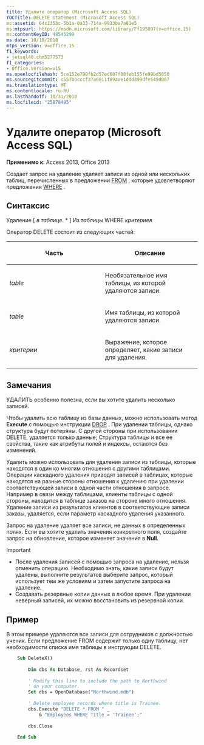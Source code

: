 ```yaml
---
title: Удалите оператор (Microsoft Access SQL)
TOCTitle: DELETE statement (Microsoft Access SQL)
ms:assetid: 64c235bc-5b1a-0a33-714a-9933ba7a81e5
ms:mtpsurl: https://msdn.microsoft.com/library/Ff195097(v=office.15)
ms:contentKeyID: 48545299
ms.date: 10/18/2018
mtps_version: v=office.15
f1_keywords:
- jetsql40.chm5277573
f1_categories:
- Office.Version=v15
ms.openlocfilehash: 5ce152e790fb2d57ed607f88feb155fe99bd5850
ms.sourcegitcommit: c557bbcccf37a6011f89aae1ddd399dfe549d087
ms.translationtype: MT
ms.contentlocale: ru-RU
ms.lasthandoff: 10/31/2018
ms.locfileid: "25878495"
---
```

# <a name="delete-statement-microsoft-access-sql"></a>Удалите оператор (Microsoft Access SQL)

**Применимо к**: Access 2013, Office 2013

Создает запрос на удаление удаляет записи из одной или нескольких таблиц, перечисленных в предложении [FROM](https://docs.microsoft.com/office/vba/access/Concepts/Structured-Query-Language/from-clause-microsoft-access-sql) , которые удовлетворяют предложения [WHERE](https://docs.microsoft.com/office/vba/access/Concepts/Structured-Query-Language/where-clause-microsoft-access-sql) .

## <a name="syntax"></a>Синтаксис

Удаление \[ *в таблице*. \* \] Из *таблицы* WHERE *критериев*

Оператор DELETE состоит из следующих частей:

<table>
<colgroup>
<col style="width: 50%" />
<col style="width: 50%" />
</colgroup>
<thead>
<tr class="header">
<th><p>Часть</p></th>
<th><p>Описание</p></th>
</tr>
</thead>
<tbody>
<tr class="odd">
<td><p><em>table</em></p></td>
<td><p>Необязательное имя таблицы, из которой удаляются записи.</p></td>
</tr>
<tr class="even">
<td><p><em>table</em></p></td>
<td><p>Имя таблицы, из которой удаляются записи.</p></td>
</tr>
<tr class="odd">
<td><p><em>критерии</em></p></td>
<td><p>Выражение, которое определяет, какие записи для удаления.</p></td>
</tr>
</tbody>
</table>


## <a name="remarks"></a>Замечания

УДАЛИТЬ особенно полезна, если вы хотите удалить несколько записей.

Чтобы удалить всю таблицу из базы данных, можно использовать метод **Execute** с помощью инструкции [DROP](drop-statement-microsoft-access-sql.md) . При удалении таблицы, однако структура будут потеряны. С другой стороны при использовании DELETE, удаляется только данные; Структура таблицы и все ее свойства, такие как атрибуты полей и индексы, остаются без изменений.

Удалить можно использовать для удаления записи из таблицы, которые находятся в один ко многим отношения с другими таблицами. Операции каскадного удаления приводят записей в таблицах, которые находятся на разные стороны отношения к удалению при удалении соответствующей записи в одной части отношения в запросе. Например в связи между таблицами, клиенты таблицы с одной стороны, находится в таблице заказов на стороне много отношения. Удаление записи из результатов клиентов в соответствующие записи заказы, удаляется, если параметр каскадного удаления указанного.

Запрос на удаление удаляет все записи, не данных в определенных полях. Если вы хотите удалить значения конкретного поля, создайте запрос на обновление, которое изменяет значения в **Null**.

> [!IMPORTANT]
> - После удаления записей с помощью запроса на удаление, нельзя отменить операцию. Необходимо знать, какие записи будут удалены, выполните результатов выберите запрос, который использует тем же условиям и затем запустите запроса на удаление.
> - Создавать резервные копии данных в любое время. При удалении неверный записей, их можно восстановить из резервной копии.

## <a name="example"></a>Пример

В этом примере удаляются все записи для сотрудников с должностью ученик. Если предложение FROM содержит только одну таблицу, нет необходимости списка имя таблицы в инструкции DELETE.

```vb
    Sub DeleteX() 
     
        Dim dbs As Database, rst As Recordset 
     
        ' Modify this line to include the path to Northwind 
        ' on your computer. 
        Set dbs = OpenDatabase("Northwind.mdb") 
     
        ' Delete employee records where title is Trainee.     
        dbs.Execute "DELETE * FROM " _ 
            & "Employees WHERE Title = 'Trainee';" 
         
        dbs.Close 
     
    End Sub
```

